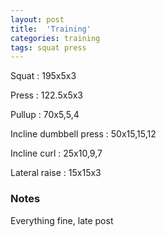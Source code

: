 ```yaml
---
layout: post
title:  'Training'
categories: training
tags: squat press
---
```


Squat : 195x5x3

Press  : 122.5x5x3

Pullup  : 70x5,5,4

Incline dumbbell press : 50x15,15,12

Incline curl  :  25x10,9,7

Lateral raise : 15x15x3

### Notes

Everything fine, late post
